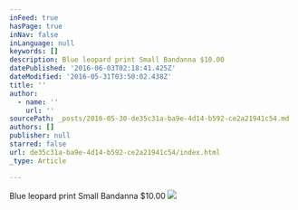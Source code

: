 ```yaml
---
inFeed: true
hasPage: true
inNav: false
inLanguage: null
keywords: []
description: Blue leopard print Small Bandanna $10.00
datePublished: '2016-06-03T02:18:41.425Z'
dateModified: '2016-05-31T03:50:02.438Z'
title: ''
author:
  - name: ''
    url: ''
sourcePath: _posts/2016-05-30-de35c31a-ba9e-4d14-b592-ce2a21941c54.md
authors: []
publisher: null
starred: false
url: de35c31a-ba9e-4d14-b592-ce2a21941c54/index.html
_type: Article

---
```

Blue leopard print Small Bandanna $10.00
![](https://the-grid-user-content.s3-us-west-2.amazonaws.com/b4892ea0-9dd7-4b25-8ded-c0eb2d8cdb50.jpg)